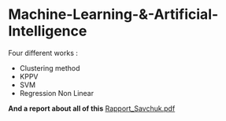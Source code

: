 # Machine-Learning-&-Artificial-Intelligence

Four different works : 
- Clustering method
- KPPV
- SVM
- Regression Non Linear

**And a report about all of this**
[Rapport_Savchuk.pdf](https://github.com/Jokuchh/Machine-Learning---Artificial-Intelligence/files/8760900/Rapport_Savchuk.pdf)
